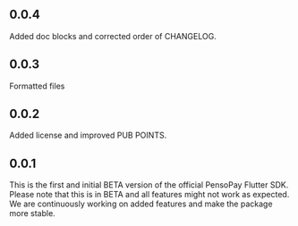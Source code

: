 ## 0.0.4

Added doc blocks and corrected order of CHANGELOG.

## 0.0.3

Formatted files

## 0.0.2

Added license and improved PUB POINTS.

## 0.0.1

This is the first and initial BETA version of the official PensoPay Flutter SDK. Please note that this is in BETA and all features might not work as expected. We are continuously working on added features and make the package more stable.